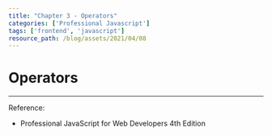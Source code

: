 ```yaml
---
title: "Chapter 3 - Operators" 
categories: ['Professional Javascript']
tags: ['frontend', 'javascript']
resource_path: /blog/assets/2021/04/08
---
```


# Operators

---

Reference:

- Professional JavaScript for Web Developers 4th Edition
